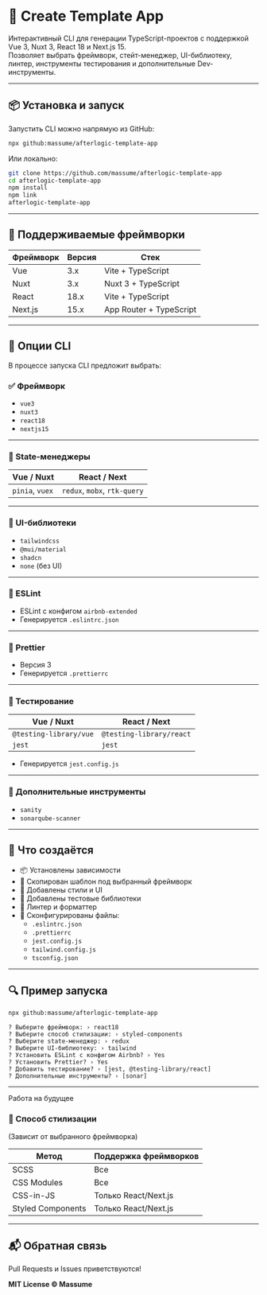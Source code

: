 # 🚀 Create Template App

Интерактивный CLI для генерации TypeScript-проектов с поддержкой Vue 3, Nuxt 3, React 18 и Next.js 15.  
Позволяет выбрать фреймворк, стейт-менеджер, UI-библиотеку, линтер, инструменты тестирования и дополнительные Dev-инструменты.

---

## 📦 Установка и запуск

Запустить CLI можно напрямую из GitHub:

```bash
npx github:massume/afterlogic-template-app
```

Или локально:

```bash
git clone https://github.com/massume/afterlogic-template-app
cd afterlogic-template-app
npm install
npm link
afterlogic-template-app
```

---

## 🧩 Поддерживаемые фреймворки

| Фреймворк | Версия | Стек                      |
|----------|--------|----------------------------|
| Vue      | 3.x    | Vite + TypeScript          |
| Nuxt     | 3.x    | Nuxt 3 + TypeScript        |
| React    | 18.x   | Vite + TypeScript          |
| Next.js  | 15.x   | App Router + TypeScript    |

---

## 🔧 Опции CLI

В процессе запуска CLI предложит выбрать:

### ✅ Фреймворк
- `vue3`
- `nuxt3`
- `react18`
- `nextjs15`

---

### 🧠 State-менеджеры

| Vue / Nuxt        | React / Next             |
|-------------------|--------------------------|
| `pinia`, `vuex`   | `redux`, `mobx`, `rtk-query` |

---

### 💅 UI-библиотеки

- `tailwindcss`
- `@mui/material`
- `shadcn`
- `none` (без UI)

---

### 📐 ESLint

- ESLint с конфигом `airbnb-extended`
- Генерируется `.eslintrc.json`

---

### 🧹 Prettier

- Версия 3
- Генерируется `.prettierrc`

---

### 🧪 Тестирование

| Vue / Nuxt             | React / Next             |
|------------------------|--------------------------|
| `@testing-library/vue` | `@testing-library/react` |
| `jest`                 | `jest`                   |

- Генерируется `jest.config.js`

---

### 🧰 Дополнительные инструменты

- `sanity`
- `sonarqube-scanner`

---

## 📁 Что создаётся

- 📦 Установлены зависимости
- 📁 Скопирован шаблон под выбранный фреймворк
- 🎨 Добавлены стили и UI
- 🧪 Добавлены тестовые библиотеки
- 📐 Линтер и форматтер
- 📄 Сконфигурированы файлы:
  - `.eslintrc.json`
  - `.prettierrc`
  - `jest.config.js`
  - `tailwind.config.js`
  - `tsconfig.json`

---

## 🔍 Пример запуска

```bash
npx github:massume/afterlogic-template-app
```

```text
? Выберите фреймворк: › react18
? Выберите способ стилизации: › styled-components
? Выберите state-менеджер: › redux
? Выберите UI-библиотеку: › tailwind
? Установить ESLint с конфигом Airbnb? › Yes
? Установить Prettier? › Yes
? Добавить тестирование? › [jest, @testing-library/react]
? Дополнительные инструменты? › [sonar]
```

---

Работа на будущее 
### 🎨 Способ стилизации
(Зависит от выбранного фреймворка)

| Метод             | Поддержка фреймворков       |
|-------------------|-----------------------------|
| SCSS              | Все                         |
| CSS Modules       | Все                         |
| CSS-in-JS         | Только React/Next.js        |
| Styled Components | Только React/Next.js        |

---
## 📬 Обратная связь

Pull Requests и Issues приветствуются!

**MIT License © Massume**
